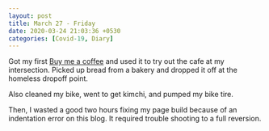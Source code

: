```yaml
---
layout: post
title: March 27 - Friday
date: 2020-03-24 21:03:36 +0530
categories: [Covid-19, Diary]
---
```


Got my first [Buy me a coffee](https://buymeacoffee.com/athena) and used it to try out the cafe at my intersection. Picked up bread from a bakery and dropped it off at the homeless dropoff point.

Also cleaned my bike, went to get kimchi, and pumped my bike tire.

Then, I wasted a good two hours fixing my page build because of an indentation error on this blog. It required trouble shooting to a full reversion.